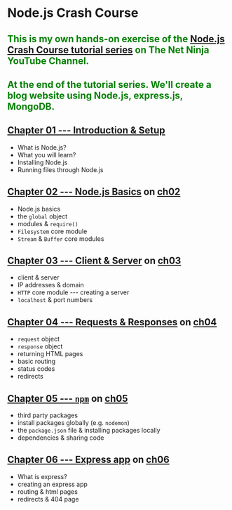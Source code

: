 Node.js Crash Course
===

## <font color=green>This is my own hands-on exercise of the [Node.js Crash Course tutorial series](https://www.youtube.com/watch?v=zb3Qk8SG5Ms&list=RDCMUCW5YeuERMmlnqo4oq8vwUpg&start_radio=1) on The Net Ninja YouTube Channel.</font>
## <font color=green>At the end of the tutorial series. We'll create a blog website using Node.js, express.js, MongoDB.</font>


[Chapter 01 --- Introduction & Setup](https://www.youtube.com/watch?v=zb3Qk8SG5Ms&t=2s)
---
- What is Node.js?
- What you will learn?
- Installing Node.js
- Running files through Node.js

[Chapter 02 --- Node.js Basics](https://www.youtube.com/watch?v=OIBIXYLJjsI) on [ch02](https://github.com/Hans-Tsai/Node.js-crash-course/tree/ch02)
---
- Node.js basics
- the `global` object
- modules & `require()`
- `Filesystem` core module
- `Stream` & `Buffer` core modules

[Chapter 03 --- Client & Server](https://www.youtube.com/watch?v=-HPZ1leCV8k) on [ch03](https://github.com/Hans-Tsai/Node.js-crash-course/tree/ch03)
---
- client & server
- IP addresses & domain
- `HTTP` core module --- creating a server
- `localhost` & port numbers

[Chapter 04 --- Requests & Responses](https://www.youtube.com/watch?v=DQD00NAUPNk) on [ch04](https://github.com/Hans-Tsai/Node.js-crash-course/tree/ch04)
---
- `request` object
- `response` object
- returning HTML pages
- basic routing
- status codes
- redirects

[Chapter 05 --- `npm`](https://www.youtube.com/watch?v=bdHE2wHT-gQ) on [ch05](https://github.com/Hans-Tsai/Node.js-crash-course/tree/ch05)
---
- third party packages
- install packages globally (e.g. `nodemon`)
- the `package.json` file & installing packages locally
- dependencies & sharing code

[Chapter 06 --- Express app](https://www.youtube.com/watch?v=Lr9WUkeYSA8) on [ch06](https://github.com/Hans-Tsai/Node.js-crash-course/tree/ch06)
---
- What is express?
- creating an express app
- routing & html pages
- redirects & 404 page